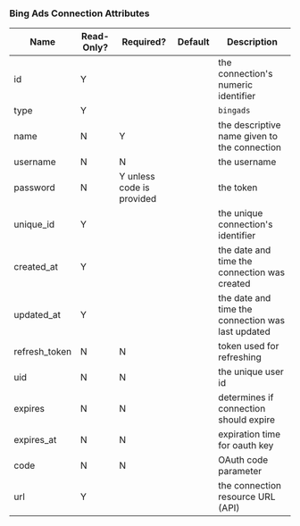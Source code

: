 ### Bing Ads Connection Attributes

|Name|Read-Only?|Required?|Default|Description|
|----|---------|---------|-------|-----------|
|id|Y| | |the connection's numeric identifier
|type|Y| | |`bingads`
|name|N|Y| |the descriptive name given to the connection
|username|N|N| |the username
|password|N|Y unless code is provided| |the token
|unique_id|Y| | |the unique connection's identifier
|created_at|Y| | |the date and time the connection was created
|updated_at|Y| | |the date and time the connection was last updated
|refresh_token|N|N| |token used for refreshing
|uid|N|N| |the unique user id
|expires|N|N| |determines if connection should expire
|expires_at|N|N| |expiration time for oauth key
|code|N|N| |OAuth code parameter
|url|Y| | |the connection resource URL (API)
